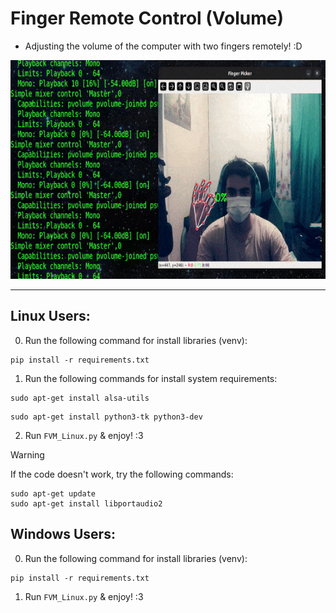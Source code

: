 # Finger Remote Control (Volume)
- Adjusting the volume of the computer with two fingers remotely! :D

<img src="FVM_testing.gif" width="550" height="350">

----------------------------------------------------------------
## Linux Users:
0. Run the following command for install libraries (venv):
```console
pip install -r requirements.txt
```

1. Run the following commands for install system requirements:
```console
sudo apt-get install alsa-utils
```
```console
sudo apt-get install python3-tk python3-dev
```

2. Run `FVM_Linux.py` & enjoy! :3

> [!WARNING]
> If the code doesn't work, try the following commands:
> ```console
> sudo apt-get update
> sudo apt-get install libportaudio2
> ```

## Windows Users:
0. Run the following command for install libraries (venv):
```console
pip install -r requirements.txt
```

1. Run `FVM_Linux.py` & enjoy! :3


   
   
